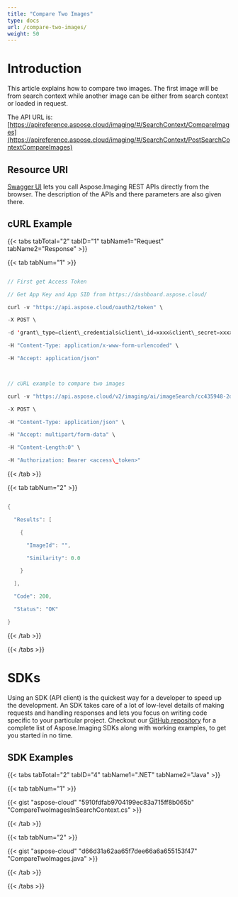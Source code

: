 ```yaml
---
title: "Compare Two Images"
type: docs
url: /compare-two-images/
weight: 50
---
```


# **Introduction**
This article explains how to compare two images. The first image will be from search context while another image can be either from search context or loaded in request.

The API URL is: [https://apireference.aspose.cloud/imaging/#/SearchContext/CompareImages](https://apireference.aspose.cloud/imaging/#/SearchContext/PostSearchContextCompareImages)
## **Resource URI**
[Swagger UI](https://apireference.aspose.cloud/imaging/#/SearchContext/CompareImages) lets you call Aspose.Imaging REST APIs directly from the browser. The description of the APIs and there parameters are also given there.
## **cURL Example**
{{< tabs tabTotal="2" tabID="1" tabName1="Request" tabName2="Response" >}}

{{< tab tabNum="1" >}}

```java

// First get Access Token

// Get App Key and App SID from https://dashboard.aspose.cloud/

curl -v "https://api.aspose.cloud/oauth2/token" \

-X POST \

-d 'grant\_type=client\_credentials&client\_id=xxxx&client\_secret=xxxx' \

-H "Content-Type: application/x-www-form-urlencoded" \

-H "Accept: application/json"



// cURL example to compare two images

curl -v "https://api.aspose.cloud/v2/imaging/ai/imageSearch/cc435948-2dc3-4269-9299-052baa314d72/compare?imageId1=aspose-logo.jpg&imageId2=aspose\_logo.png" \

-X POST \

-H "Content-Type: application/json" \

-H "Accept: multipart/form-data" \

-H "Content-Length:0" \

-H "Authorization: Bearer <access\_token>"

```

{{< /tab >}}

{{< tab tabNum="2" >}}

```java

{

  "Results": [

    {

      "ImageId": "",

      "Similarity": 0.0

    }

  ],

  "Code": 200,

  "Status": "OK"

}

```

{{< /tab >}}

{{< /tabs >}}
# **SDKs**
Using an SDK (API client) is the quickest way for a developer to speed up the development. An SDK takes care of a lot of low-level details of making requests and handling responses and lets you focus on writing code specific to your particular project. Checkout our [GitHub repository](https://github.com/aspose-imaging-cloud) for a complete list of Aspose.Imaging SDKs along with working examples, to get you started in no time.
## **SDK Examples**
{{< tabs tabTotal="2" tabID="4" tabName1=".NET" tabName2="Java" >}}

{{< tab tabNum="1" >}}

{{< gist "aspose-cloud" "5910fdfab9704199ec83a715ff8b065b" "CompareTwoImagesInSearchContext.cs" >}}

{{< /tab >}}

{{< tab tabNum="2" >}}

{{< gist "aspose-cloud" "d66d31a62aa65f7dee66a6a655153f47" "CompareTwoImages.java" >}}

{{< /tab >}}

{{< /tabs >}}
